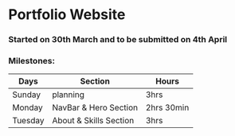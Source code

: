 # Portfolio Website 
### Started on 30th March and to be submitted on 4th April

### Milestones:
| Days | Section | Hours |
|-------|-------|-------|
| Sunday| planning| 3hrs|
| Monday | NavBar & Hero Section|2hrs 30min |
|Tuesday |About & Skills Section |3hrs |
